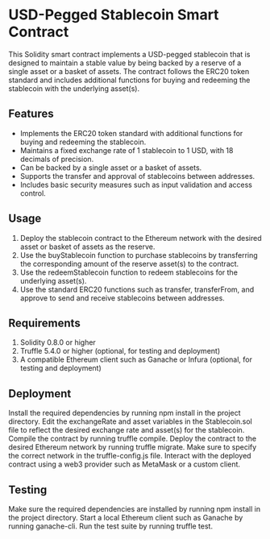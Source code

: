 <h1> USD-Pegged Stablecoin Smart Contract </h1>
This Solidity smart contract implements a USD-pegged stablecoin that is designed to maintain a stable value by being backed by a reserve of a single asset or a basket of assets. The contract follows the ERC20 token standard and includes additional functions for buying and redeeming the stablecoin with the underlying asset(s).

<h2>Features</h2>
<ul>
<li>Implements the ERC20 token standard with additional functions for buying and redeeming the stablecoin.</li>
<li>Maintains a fixed exchange rate of 1 stablecoin to 1 USD, with 18 decimals of precision.</li>
<li>Can be backed by a single asset or a basket of assets.</li>
<li>Supports the transfer and approval of stablecoins between addresses.</li>
<li>Includes basic security measures such as input validation and access control.</li>
</ul>
<h2>Usage</h2>
<ol>
<li>
Deploy the stablecoin contract to the Ethereum network with the desired asset or basket of assets as the reserve.</li>
<li>Use the buyStablecoin function to purchase stablecoins by transferring the corresponding amount of the reserve asset(s) to the contract.</li>
<li>Use the redeemStablecoin function to redeem stablecoins for the underlying asset(s).</li>
<li>Use the standard ERC20 functions such as transfer, transferFrom, and approve to send and receive stablecoins between addresses.</li>
</ol>
<h2>Requirements</h2>
<ol>
<li>Solidity 0.8.0 or higher</li>
<li>Truffle 5.4.0 or higher (optional, for testing and deployment)</li>
<li>A compatible Ethereum client such as Ganache or Infura (optional, for testing and deployment)</li>
</ol> 
<h2>Deployment</h2>
Install the required dependencies by running npm install in the project directory.
Edit the exchangeRate and asset variables in the Stablecoin.sol file to reflect the desired exchange rate and asset(s) for the stablecoin.
Compile the contract by running truffle compile.
Deploy the contract to the desired Ethereum network by running truffle migrate. Make sure to specify the correct network in the truffle-config.js file.
Interact with the deployed contract using a web3 provider such as MetaMask or a custom client.
<h2>Testing</h2>
Make sure the required dependencies are installed by running npm install in the project directory.
Start a local Ethereum client such as Ganache by running ganache-cli.
Run the test suite by running truffle test.
